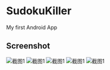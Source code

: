 SudokuKiller
============

My first Android App


Screenshot
----------
![截图1](http://sudokukiller.qiniudn.com/1.png)
![截图1](http://sudokukiller.qiniudn.com/2.png)
![截图1](http://sudokukiller.qiniudn.com/3.png)
![截图1](http://sudokukiller.qiniudn.com/4.png)
![截图1](http://sudokukiller.qiniudn.com/5.png)
